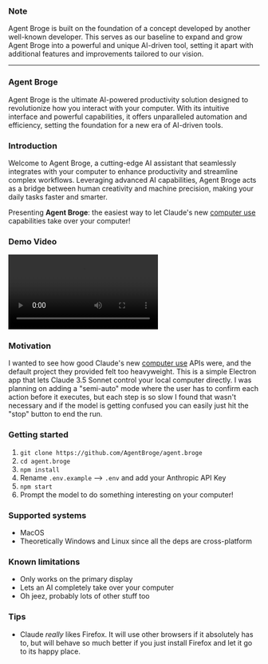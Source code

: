 ### Note

Agent Broge is built on the foundation of a concept developed by another well-known developer. This serves as our baseline to expand and grow Agent Broge into a powerful and unique AI-driven tool, setting it apart with additional features and improvements tailored to our vision.

---

### Agent Broge

Agent Broge is the ultimate AI-powered productivity solution designed to revolutionize how you interact with your computer. With its intuitive interface and powerful capabilities, it offers unparalleled automation and efficiency, setting the foundation for a new era of AI-driven tools.

### Introduction

Welcome to Agent Broge, a cutting-edge AI assistant that seamlessly integrates with your computer to enhance productivity and streamline complex workflows. Leveraging advanced AI capabilities, Agent Broge acts as a bridge between human creativity and machine precision, making your daily tasks faster and smarter.

Presenting **Agent Broge**: the easiest way to let Claude's new [computer use](https://www.anthropic.com/news/3-5-models-and-computer-use) capabilities take over your computer!

### Demo Video

<video controls>
  <source src="https://raw.githubusercontent.com/AgentBroge/agent.broge/main/assets/agent.broge.3 demo.mp4" type="video/mp4">
  Your browser does not support the video tag. [Download the video](https://raw.githubusercontent.com/AgentBroge/agent.broge/main/assets/agent.broge.3 demo.mp4)
</video>

### Motivation

I wanted to see how good Claude's new [computer use](https://www.anthropic.com/news/3-5-models-and-computer-use) APIs were, and the default project they provided felt too heavyweight. This is a simple Electron app that lets Claude 3.5 Sonnet control your local computer directly. I was planning on adding a "semi-auto" mode where the user has to confirm each action before it executes, but each step is so slow I found that wasn't necessary and if the model is getting confused you can easily just hit the "stop" button to end the run.

### Getting started

1.  `git clone https://github.com/AgentBroge/agent.broge`
2.  `cd agent.broge`
3.  `npm install`
4.  Rename `.env.example` --> `.env` and add your Anthropic API Key
5.  `npm start`
6.  Prompt the model to do something interesting on your computer!

### Supported systems

- MacOS
- Theoretically Windows and Linux since all the deps are cross-platform

### Known limitations

- Only works on the primary display
- Lets an AI completely take over your computer
- Oh jeez, probably lots of other stuff too

### Tips

- Claude _really_ likes Firefox. It will use other browsers if it absolutely has to, but will behave so much better if you just install Firefox and let it go to its happy place.
